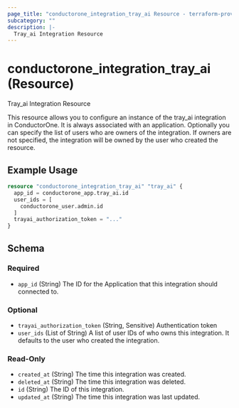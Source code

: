 ```yaml
---
page_title: "conductorone_integration_tray_ai Resource - terraform-provider-conductorone"
subcategory: ""
description: |-
  Tray_ai Integration Resource
---
```


# conductorone_integration_tray_ai (Resource)

Tray_ai Integration Resource

This resource allows you to configure an instance of the tray_ai integration in ConductorOne.
It is always associated with an application. Optionally you can specify the list of users who are owners of the integration.
If owners are not specified, the integration will be owned by the user who created the resource.

## Example Usage

```terraform
resource "conductorone_integration_tray_ai" "tray_ai" {
  app_id = conductorone_app.tray_ai.id
  user_ids = [
    conductorone_user.admin.id
  ]
  trayai_authorization_token = "..."
}
```

<!-- schema generated by tfplugindocs -->
## Schema

### Required

- `app_id` (String) The ID for the Application that this integration should connected to.

### Optional

- `trayai_authorization_token` (String, Sensitive) Authentication token
- `user_ids` (List of String) A list of user IDs of who owns this integration. It defaults to the user who created the integration.

### Read-Only

- `created_at` (String) The time this integration was created.
- `deleted_at` (String) The time this integration was deleted.
- `id` (String) The ID of this integration.
- `updated_at` (String) The time this integration was last updated.
